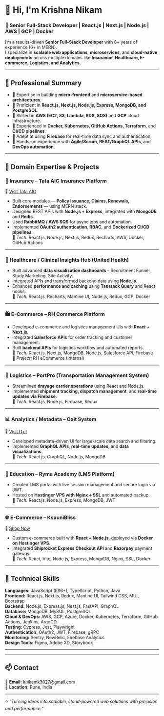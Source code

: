 # 👋 Hi, I'm Krishna Nikam  
### 💼 Senior Full-Stack Developer | React.js | Next.js | Node.js | AWS | GCP | Docker  

I’m a results-driven **Senior Full-Stack Developer** with 8+ years of experience (6+ in MERN).  
I specialize in **scalable web applications**, **microservices**, and **cloud-native deployments** across multiple domains like **Insurance, Healthcare, E-commerce, Logistics, and Analytics**.

---

## 🚀 Professional Summary  
- 🔹 Expertise in building **micro-frontend** and **microservice-based architectures**.  
- 🔹 Proficient in **React.js, Next.js, Node.js, Express, MongoDB, and PostgreSQL**.  
- 🔹 Skilled in **AWS (EC2, S3, Lambda, RDS, SQS)** and **GCP** cloud infrastructure.  
- 🔹 Experienced in **Docker, Kubernetes, GitHub Actions, Terraform**, and **CI/CD pipelines**.  
- 🔹 Adept at using **Firebase** for real-time data sync and authentication.  
- 🔹 Hands-on experience with **Agile/Scrum**, **REST/GraphQL APIs**, and **DevOps automation**.  

---

## 🧩 Domain Expertise & Projects

### 🏢 **Insurance – Tata AIG Insurance Platform**
🔗 [Visit Tata AIG](https://www.tataaig.com/)  
- Built core modules — **Policy Issuance, Claims, Renewals, Endorsements** — using MERN stack.  
- Designed REST APIs with **Node.js + Express**, integrated with **MongoDB** and **Redis**.  
- Used **RabbitMQ / AWS SQS** for async jobs and automation.  
- Implemented **OAuth2 authentication**, **RBAC**, and **Dockerized CI/CD pipelines**.  
🧠 *Tech:* React.js, Node.js, Next.js, Redux, Recharts, AWS, Docker, GitHub Actions  

---

### 🏥 **Healthcare / Clinical Insights Hub (United Health)**
- Built advanced **data visualization dashboards** – Recruitment Funnel, Study Marketing, Site Activity.  
- Integrated APIs and transformed backend data using **Node.js**.  
- Enhanced **performance and caching** using **Tanstack Query** and React hooks.  
🧠 *Tech:* React.js, Recharts, Mantine UI, Node.js, Redux, GCP, Docker  

---

### 🛍️ **E-Commerce – RH Commerce Platform**
- Developed e-commerce and logistics management UIs with **React + Next.js**.  
- Integrated **Salesforce APIs** for order tracking and customer management.  
- Built **backend APIs** for logistics workflow and automated reports.  
🧠 *Tech:* React.js, Next.js, MongoDB, Node.js, Salesforce API, Firebase  
🔗 *Project:* RH eCommerce (Internal)  

---

### 🚛 **Logistics – PortPro (Transportation Management System)**
- Streamlined **drayage carrier operations** using React and Node.js.  
- Implemented **shipment tracking, dispatch management**, and **real-time updates via Firebase**.  
🧠 *Tech:* React.js, Node.js, Firebase, Redux  

---

### 📊 **Analytics / Metadata – Oxit System**
🔗 [Visit Oxit](https://oxit.com/)  
- Developed metadata-driven UI for large-scale data search and filtering.  
- Implemented **GraphQL APIs**, **real-time updates**, and **data visualizations**.  
🧠 *Tech:* React.js, GraphQL, Node.js, MongoDB  

---

### 🏫 **Education – Ryma Academy (LMS Platform)**
- Created LMS portal with live session management and secure login via JWT.  
- Hosted on **Hostinger VPS with Nginx + SSL** and automated backup.  
🧠 *Tech:* React.js, Node.js, Express, MongoDB, JWT  

---

### 🌐 **E-Commerce – KsauniBliss**
🔗 [Shop Now](https://shop.ksaunibliss.com)  
- Custom e-commerce built with **React + Node.js**, deployed via **Docker on Hostinger VPS**.  
- Integrated **Shiprocket Express Checkout API** and **Razorpay** payment gateway.  
🧠 *Tech:* React, Vite, Node.js, Express, MongoDB, Nginx, SSL, Docker  

---

## 🧠 Technical Skills

**Languages:** JavaScript (ES6+), TypeScript, Python, Java  
**Frontend:** React.js, Next.js, Redux, Mantine UI, Tailwind CSS, MUI, Bootstrap  
**Backend:** Node.js, Express.js, Nest.js, FastAPI, GraphQL  
**Database:** MongoDB, MySQL, PostgreSQL  
**Cloud & DevOps:** AWS, GCP, Azure, Docker, Kubernetes, Terraform, GitHub Actions, Jenkins, ArgoCD  
**Testing:** Cypress, Jest, Playwright  
**Authentication:** OAuth2, JWT, Firebase, gRPC  
**Monitoring:** Sentry, NewRelic, Firebase Analytics  
**Design Tools:** Figma, Adobe XD, Storybook  

---



---

## 📫 Contact

📧 **Email:** [knikamk3027@gmail.com](mailto:knikamk3027@gmail.com)  
📍 **Location:** Pune, India  

---

⭐ *“Turning ideas into scalable, cloud-powered web solutions with precision and performance.”*
